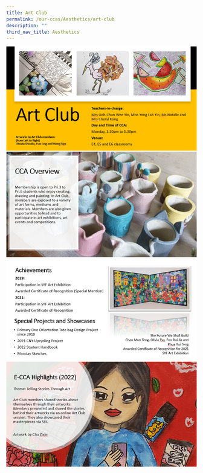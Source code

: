 ```yaml
---
title: Art Club
permalink: /our-ccas/Aesthetics/art-club
description: ""
third_nav_title: Aesthetics
---
```

![](/images/Art%20club%201.png)
![](/images/Art%20club%202.png)
![](/images/art%20club%203.png)
![](/images/Art%20club%204.png)
